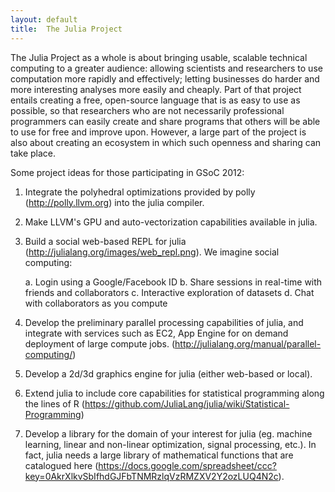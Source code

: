 ```yaml
---
layout: default
title:  The Julia Project
---
```


The Julia Project as a whole is about bringing usable, scalable
technical computing to a greater audience: allowing scientists and
researchers to use computation more rapidly and effectively; letting
businesses do harder and more interesting analyses more easily and
cheaply.  Part of that project entails creating a free, open-source
language that is as easy to use as possible, so that researchers who
are not necessarily professional programmers can easily create and
share programs that others will be able to use for free and improve
upon.  However, a large part of the project is also about creating an
ecosystem in which such openness and sharing can take place.

Some project ideas for those participating in GSoC 2012:

1. Integrate the polyhedral optimizations provided by polly
(http://polly.llvm.org) into the julia compiler.

2. Make LLVM's GPU and auto-vectorization capabilities available in julia.

3. Build a social web-based REPL for julia
(http://julialang.org/images/web_repl.png). We imagine social
computing:

   a. Login using a Google/Facebook ID 
   b. Share sessions in real-time with friends and collaborators
   c. Interactive exploration of datasets
   d. Chat with collaborators as you compute

4. Develop the preliminary parallel processing capabilities of julia,
and integrate with services such as EC2, App Engine for on demand
deployment of large compute jobs. 
(http://julialang.org/manual/parallel-computing/)

5. Develop a 2d/3d graphics engine for julia (either web-based or local).

6. Extend julia to include core capabilities for statistical programming along the lines of R (https://github.com/JuliaLang/julia/wiki/Statistical-Programming)

7. Develop a library for the domain of your interest for julia (eg. machine learning, linear and non-linear optimization, signal processing, etc.). In fact, julia needs a large library of mathematical functions that are catalogued here (https://docs.google.com/spreadsheet/ccc?key=0AkrXlkvSbIfhdGJFbTNMRzlqVzRMZXV2Y2ozLUQ4N2c).